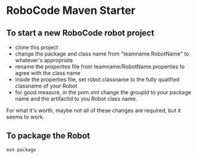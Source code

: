 # RoboCode Maven Starter

## To start a new RoboCode robot project

- clone this project
- change the package and class name from "teamname.RobotName" to whatever's appropriate
- rename the properites file from teamname/RobotName.properties to agree with the class name
- inside the properties file, set robot.classname to the fully qualified classname of your Robot
- for good measure, in the pom.xml change the groupId to your package name and the artifactId to you Robot class name.

For what it's worth, maybe not all of these changes are required, but it seems to work.

## To package the Robot

```
mvn package
```

